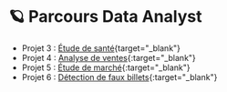 # 🪐 Parcours Data Analyst

- Projet 3 : [Étude de santé](https://nbviewer.jupyter.org/github/gllmfrnr/oc/blob/master/p3/p3.ipynb){target="_blank"}
- Projet 4 : [Analyse de ventes](https://nbviewer.jupyter.org/github/gllmfrnr/oc/blob/master/p4/projet-4.ipynb){:target="_blank"}
- Projet 5 : [Étude de marché](https://nbviewer.jupyter.org/github/gllmfrnr/oc/blob/master/p5/projet-5.ipynb){:target="_blank"}
- Projet 6 : [Détection de faux billets](https://nbviewer.jupyter.org/github/gllmfrnr/oc/blob/master/p6/projet-6.ipynb){:target="_blank"}
